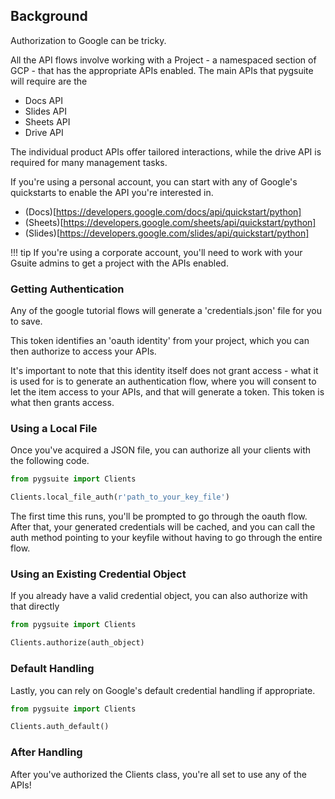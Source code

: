 ## Background

Authorization to Google can be tricky.

All the API flows involve working with a Project - a namespaced section of GCP - 
that has the appropriate APIs enabled. The main APIs that pygsuite will require 
are the 
- Docs API
- Slides API
- Sheets API
- Drive API

The individual product APIs offer tailored interactions, while the drive API
is required for many management tasks. 

If you're using a personal account, you can start with any of Google's quickstarts
to enable the API you're interested in.

- (Docs)[https://developers.google.com/docs/api/quickstart/python]
- (Sheets)[https://developers.google.com/sheets/api/quickstart/python]
- (Slides)[https://developers.google.com/slides/api/quickstart/python]

<!-- prettier-ignore-start -->
!!! tip
    If you're using a corporate account, you'll need to work with your Gsuite admins
    to get a project with the APIs enabled. 
<!-- prettier-ignore-end -->

### Getting Authentication

Any of the google tutorial flows will generate a 'credentials.json' file for you to save.

This token identifies an 'oauth identity' from your project, which you can 
then authorize to access your APIs. 

It's important to note that this identity itself does not grant access - what it is
used for is to generate an authentication flow, where you will consent to let the
item access to your APIs, and that will generate a token. This token is what then
grants access.

### Using a Local File

Once you've acquired a JSON file, you can authorize all your clients with the following code.

```python
from pygsuite import Clients

Clients.local_file_auth(r'path_to_your_key_file')

```

The first time this runs, you'll be prompted to go through the oauth flow.
After that, your generated credentials will be cached, and you can 
call the auth method pointing to your keyfile without having to go 
through the entire flow. 

### Using an Existing Credential Object

If you already have a valid credential object, you can also authorize with that directly

```python
from pygsuite import Clients

Clients.authorize(auth_object)

```

### Default Handling

Lastly, you can rely on Google's default credential handling if appropriate.

```python
from pygsuite import Clients

Clients.auth_default()

```

### After Handling

After you've authorized the Clients class, you're all set to use any of the APIs!
